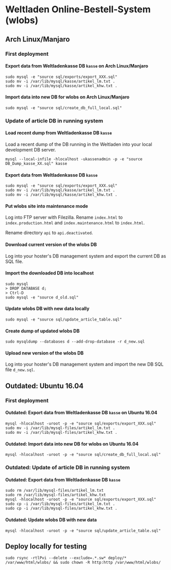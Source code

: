 # Weltladen Online-Bestell-System (wlobs)

## Arch Linux/Manjaro

### First deployment

#### Export data from Weltladenkasse DB `kasse` on Arch Linux/Manjaro

```
sudo mysql -e "source sql/exports/export_XXX.sql"
sudo mv -i /var/lib/mysql/kasse/artikel_lm.txt .
sudo mv -i /var/lib/mysql/kasse/artikel_khw.txt .
```

#### Import data into new DB for wlobs on Arch Linux/Manjaro

```
sudo mysql -e "source sql/create_db_full_local.sql"
```

### Update of article DB in running system

#### Load recent dump from Weltladenkasse DB `kasse`

Load a recent dump of the DB running in the Weltladen into your local
development DB server.

```
mysql --local-infile -hlocalhost -ukassenadmin -p -e "source DB_Dump_kasse_XX.sql" kasse
```

#### Export data from Weltladenkasse DB `kasse`

```
sudo mysql -e "source sql/exports/export_XXX.sql"
sudo mv -i /var/lib/mysql/kasse/artikel_lm.txt .
sudo mv -i /var/lib/mysql/kasse/artikel_khw.txt .
```

#### Put wlobs site into maintenance mode

Log into FTP server with Filezilla. Rename `index.html` to `index.production.html`
and `index.maintenance.html` to `index.html`.

Rename directory `api` to `api.deactivated`.

#### Download current version of the wlobs DB

Log into your hoster's DB management system and export the current DB as SQL file.

#### Import the downloaded DB into localhost

```
sudo mysql
> DROP DATABASE d;
> Ctrl-D
sudo mysql -e "source d_old.sql"
```

#### Update wlobs DB with new data locally

```
sudo mysql -e "source sql/update_article_table.sql"
```

#### Create dump of updated wlobs DB

```
sudo mysqldump --databases d --add-drop-database -r d_new.sql
```

#### Upload new version of the wlobs DB

Log into your hoster's DB management system and import the new DB SQL file `d_new.sql`.

## Outdated: Ubuntu 16.04

### First deployment

#### Outdated: Export data from Weltladenkasse DB `kasse` on Ubuntu 16.04

```
mysql -hlocalhost -uroot -p -e "source sql/exports/export_XXX.sql"
sudo mv -i /var/lib/mysql-files/artikel_lm.txt .
sudo mv -i /var/lib/mysql-files/artikel_khw.txt .
```

#### Outdated: Import data into new DB for wlobs on Ubuntu 16.04

```
mysql -hlocalhost -uroot -p -e "source sql/create_db_full_local.sql"
```

### Outdated: Update of article DB in running system

#### Outdated: Export data from Weltladenkasse DB `kasse`

```
sudo rm /var/lib/mysql-files/artikel_lm.txt
sudo rm /var/lib/mysql-files/artikel_khw.txt
mysql -hlocalhost -uroot -p -e "source sql/exports/export_XXX.sql"
sudo cp -i /var/lib/mysql-files/artikel_lm.txt .
sudo cp -i /var/lib/mysql-files/artikel_khw.txt .
```

#### Outdated: Update wlobs DB with new data

```
mysql -hlocalhost -uroot -p -e "source sql/update_article_table.sql"
```

## Deploy locally for testing

```
sudo rsync -rtlPvi --delete --exclude=.*.sw* deploy/* /var/www/html/wlobs/ && sudo chown -R http:http /var/www/html/wlobs/
```
